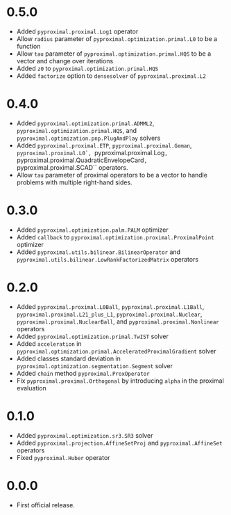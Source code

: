 # 0.5.0
* Added  ``pyproximal.proximal.Log1`` operator
* Allow ``radius`` parameter of ``pyproximal.optimization.primal.L0`` to be a function
* Allow ``tau`` parameter of ``pyproximal.optimization.primal.HQS`` to be a vector
  and change over iterations
* Added ``z0`` to ``pyproximal.optimization.primal.HQS``
* Added ``factorize`` option to ``densesolver`` of ``pyproximal.proximal.L2``

# 0.4.0
* Added ``pyproximal.optimization.primal.ADMML2``,
  `pyproximal.optimization.primal.HQS`,
  and ``pyproximal.optimization.pnp.PlugAndPlay`` solvers
* Added ``pyproximal.proximal.ETP``, ``pyproximal.proximal.Geman``,
  ``pyproximal.proximal.L0`, ``pyproximal.proximal.Log``,
  ``pyproximal.proximal.QuadraticEnvelopeCard``, ``pyproximal.proximal.SCAD``
  operators.
* Allow ``tau`` parameter of proximal operators to be a vector to handle problems with
  multiple right-hand sides.

# 0.3.0
* Added ``pyproximal.optimization.palm.PALM`` optimizer
* Added ``callback`` to ``pyproximal.optimization.proximal.ProximalPoint`` 
  optimizer
* Added ``pyproximal.utils.bilinear.BilinearOperator`` and 
  ``pyproximal.utils.bilinear.LowRankFactorizedMatrix`` operators

# 0.2.0
* Added ``pyproximal.proximal.L0Ball``, ``pyproximal.proximal.L1Ball``, 
  ``pyproximal.proximal.L21_plus_L1``, ``pyproximal.proximal.Nuclear``, 
  ``pyproximal.proximal.NuclearBall``, and ``pyproximal.proximal.Nonlinear`` 
  operators
* Added ``pyproximal.optimization.primal.TwIST`` solver
* Added `acceleration` in
  ``pyproximal.optimization.primal.AcceleratedProximalGradient`` solver
* Added classes standard deviation in
  ``pyproximal.optimization.segmentation.Segment`` solver
* Added `chain` method ``pyproximal.ProxOperator``
* Fix ``pyproximal.proximal.Orthogonal`` by introducing `alpha`
  in the proximal evaluation
  
# 0.1.0
* Added ``pyproximal.optimization.sr3.SR3`` solver
* Added ``pyproximal.projection.AffineSetProj`` and
  ``pyproximal.AffineSet`` operators
* Fixed ``pyproximal.Huber`` operator

# 0.0.0
* First official release.

